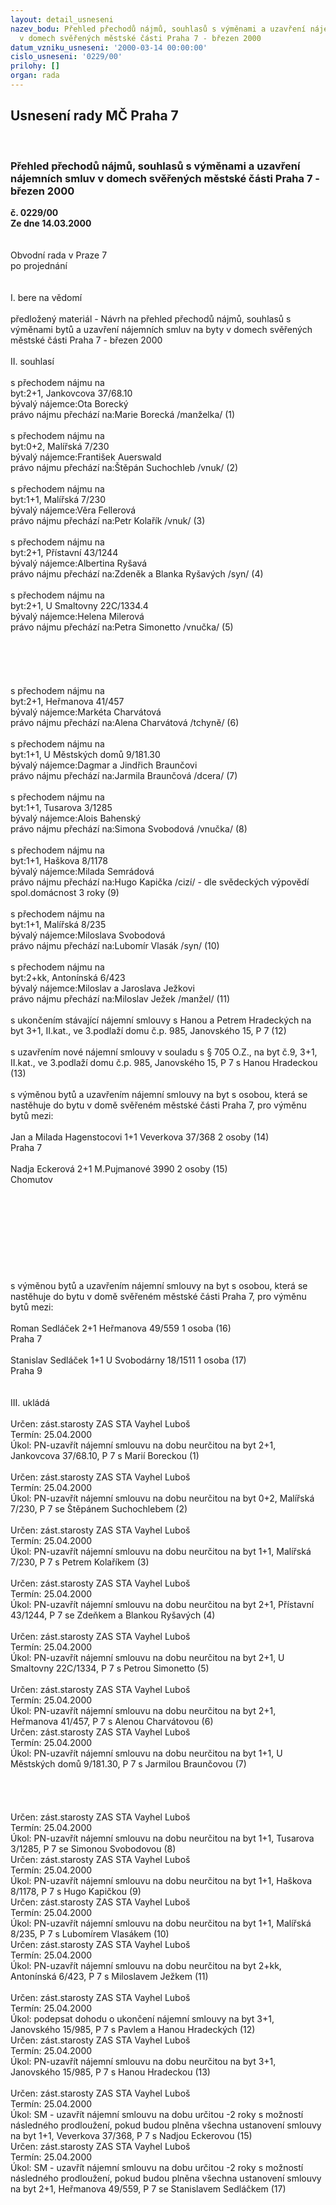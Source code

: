 ```yaml
---
layout: detail_usneseni
nazev_bodu: Přehled přechodů nájmů, souhlasů s výměnami a uzavření nájemních smluv
  v domech svěřených městské části Praha 7 - březen 2000
datum_vzniku_usneseni: '2000-03-14 00:00:00'
cislo_usneseni: '0229/00'
prilohy: []
organ: rada
---
```

<div id="ucUsn_pList" class="usn">
	<span><h2>Usnesení rady MČ Praha 7 </h2>
<br></span><div class="standBody">
<span><h3>Přehled přechodů nájmů, souhlasů s výměnami a uzavření nájemních smluv v domech svěřených městské části Praha 7 - březen 2000</h3></span><div class="center">
		<strong>č. 0229/00</strong><br>
	</div>
<div class="center">
		<strong>Ze dne 14.03.2000</strong><br><br>
	</div>
<br>Obvodní rada v Praze 7<br>po projednání<br><br><br>I.	bere na vědomí<br><br> předložený materiál - Návrh na přehled přechodů nájmů, souhlasů s výměnami bytů a uzavření nájemních smluv na byty v domech svěřených městské části Praha 7 - březen 2000<br><br>II.	souhlasí <br><br>s přechodem nájmu na<br>byt:2+1, Jankovcova 37/68.10<br>bývalý nájemce:Ota Borecký<br>právo nájmu přechází na:Marie Borecká  /manželka/					(1)                                                                                                           <br><br>s přechodem nájmu na		<br>byt:0+2, Malířská 7/230<br>bývalý nájemce:František Auerswald<br>právo nájmu přechází na:Štěpán Suchochleb /vnuk/						(2)<br><br>s přechodem nájmu na<br>byt:1+1, Malířská 7/230<br>bývalý nájemce:Věra Fellerová<br>právo nájmu přechází na:Petr Kolařík /vnuk/					           (3)<br><br>s přechodem nájmu na<br>byt:2+1, Přístavní 43/1244<br>bývalý nájemce:Albertina Ryšavá<br>právo nájmu přechází na:Zdeněk a Blanka Ryšavých /syn/					(4)<br>	<br>s přechodem nájmu na<br>byt:2+1, U Smaltovny 22C/1334.4<br>bývalý nájemce:Helena Milerová<br>právo nájmu přechází na:Petra Simonetto /vnučka/						(5)<br><br><br><br><br><br>s přechodem nájmu na<br>byt:2+1, Heřmanova 41/457<br>bývalý nájemce:Markéta Charvátová<br>právo nájmu přechází na:Alena Charvátová /tchyně/					(6)<br><br>s přechodem nájmu na<br>byt:1+1, U Městských domů 9/181.30<br>bývalý nájemce:Dagmar a Jindřich Braunčovi<br>právo nájmu přechází na:Jarmila Braunčová /dcera/						(7)<br><br>s přechodem nájmu na<br>byt:1+1, Tusarova 3/1285<br>bývalý nájemce:Alois Bahenský<br>právo nájmu přechází na:Simona Svobodová /vnučka/					(8)<br><br>s přechodem nájmu na<br>byt:1+1, Haškova 8/1178<br>bývalý nájemce:Milada Semrádová<br>právo nájmu přechází na:Hugo Kapička /cizí/ - dle svědeckých výpovědí  spol.domácnost 3 roky						                                                                                    (9)<br><br>s přechodem nájmu na<br>byt:1+1, Malířská 8/235<br>bývalý nájemce:Miloslava Svobodová<br>právo nájmu přechází na:Lubomír Vlasák /syn/						(10)<br><br>s přechodem nájmu na<br>byt:2+kk, Antonínská 6/423<br>bývalý nájemce:Miloslav a Jaroslava Ježkovi<br>právo nájmu přechází na:Miloslav Ježek /manžel/						(11)<br><br>s ukončením stávající nájemní smlouvy s Hanou a Petrem Hradeckých na byt 3+1, II.kat., ve 3.podlaží domu č.p. 985, Janovského 15, P 7 								(12)<br><br>s uzavřením nové nájemní smlouvy v souladu s § 705 O.Z., na byt č.9, 3+1, II.kat., ve 3.podlaží domu č.p. 985, Janovského 15, P 7 s Hanou Hradeckou 						(13)<br><br>s výměnou bytů a uzavřením nájemní smlouvy na byt s osobou, která se nastěhuje do bytu v domě svěřeném městské části Praha 7, pro výměnu bytů mezi:<br><br>Jan a Milada Hagenstocovi		1+1	Veverkova 37/368		2 osoby	(14)<br>						Praha 7<br><br>Nadja Eckerová			2+1	M.Pujmanové 3990		2 osoby	(15)<br>						Chomutov<br><br><br><br><br><br><br><br><br><br>s výměnou bytů a uzavřením nájemní smlouvy na byt s osobou, která se nastěhuje do bytu v domě svěřeném městské části Praha 7, pro výměnu bytů mezi:<br><br>Roman Sedláček          		2+1	Heřmanova 49/559		1 osoba	(16)<br>						Praha 7<br><br>Stanislav Sedláček			1+1	U Svobodárny 18/1511	1 osoba	(17)<br>						Praha 9<br><br><br>III.	ukládá <br><br> Určen:	zást.starosty	ZAS STA Vayhel Luboš<br>Termín: 25.04.2000<br>Úkol:	PN-uzavřít nájemní smlouvu na dobu neurčitou na byt 2+1, Jankovcova 37/68.10, P 7 s Marií Boreckou (1)<br> <br> Určen:	zást.starosty	ZAS STA Vayhel Luboš<br>Termín: 25.04.2000<br>Úkol:	PN-uzavřít nájemní smlouvu na dobu neurčitou na byt  0+2, Malířská 7/230, P 7 se Štěpánem Suchochlebem (2)<br> <br> Určen:	zást.starosty	ZAS STA Vayhel Luboš<br>Termín: 25.04.2000<br>Úkol:	PN-uzavřít nájemní smlouvu na dobu neurčitou na byt  1+1, Malířská 7/230, P 7 s Petrem Kolaříkem (3)<br> <br> Určen:	zást.starosty	ZAS STA Vayhel Luboš<br>Termín: 25.04.2000<br>Úkol:	PN-uzavřít nájemní smlouvu na dobu neurčitou na byt  2+1, Přístavní 43/1244, P 7 se Zdeňkem a Blankou Ryšavých (4)<br> <br> Určen:	zást.starosty	ZAS STA Vayhel Luboš<br>Termín: 25.04.2000<br>Úkol:	PN-uzavřít nájemní smlouvu na dobu neurčitou na byt  2+1, U Smaltovny 22C/1334, P 7 s Petrou Simonetto (5)<br> <br> Určen:	zást.starosty	ZAS STA Vayhel Luboš<br>Termín: 25.04.2000<br>Úkol:	PN-uzavřít nájemní smlouvu na dobu neurčitou na byt  2+1, Heřmanova 41/457, P 7 s Alenou Charvátovou (6)<br>  Určen:	zást.starosty	ZAS STA Vayhel Luboš<br>Termín: 25.04.2000<br>Úkol:	PN-uzavřít nájemní smlouvu na dobu neurčitou na byt  1+1, U Městských domů 9/181.30, P 7 s Jarmilou Braunčovou (7)<br> <br><br><br><br> Určen:	zást.starosty	ZAS STA Vayhel Luboš<br>Termín: 25.04.2000<br>Úkol:	PN-uzavřít nájemní smlouvu na dobu neurčitou na byt 1+1, Tusarova 3/1285, P 7 se Simonou Svobodovou (8) <br>  Určen:	zást.starosty	ZAS STA Vayhel Luboš<br>Termín: 25.04.2000<br>Úkol:	PN-uzavřít nájemní smlouvu na dobu neurčitou na byt 1+1, Haškova 8/1178, P 7 s Hugo Kapičkou (9)<br>  Určen:	zást.starosty	ZAS STA Vayhel Luboš<br>Termín: 25.04.2000<br>Úkol:	PN-uzavřít nájemní smlouvu na dobu neurčitou na byt 1+1, Malířská 8/235, P 7 s Lubomírem Vlasákem (10)<br>  Určen:	zást.starosty	ZAS STA Vayhel Luboš<br>Termín: 25.04.2000<br>Úkol:	PN-uzavřít nájemní smlouvu na dobu neurčitou na byt 2+kk, Antonínská 6/423, P 7 s Miloslavem Ježkem (11)<br> <br> Určen:	zást.starosty	ZAS STA Vayhel Luboš<br>Termín: 25.04.2000<br>Úkol:	podepsat dohodu o ukončení nájemní smlouvy na byt 3+1, Janovského 15/985, P 7 s Pavlem a Hanou Hradeckých (12)<br>  Určen:	zást.starosty	ZAS STA Vayhel Luboš<br>Termín: 25.04.2000<br>Úkol:	PN-uzavřít nájemní smlouvu na dobu neurčitou na byt 3+1, Janovského 15/985, P 7 s Hanou Hradeckou (13)<br> <br> Určen:	zást.starosty	ZAS STA Vayhel Luboš<br>Termín: 25.04.2000<br>Úkol:	SM - uzavřít nájemní smlouvu na dobu určitou -2 roky s možností následného prodloužení, pokud budou plněna všechna ustanovení smlouvy na byt 1+1, Veverkova 37/368, P 7 s Nadjou Eckerovou (15)<br>  Určen:	zást.starosty	ZAS STA Vayhel Luboš<br>Termín: 25.04.2000<br>Úkol:	SM - uzavřít nájemní smlouvu na dobu určitou -2 roky s možností následného prodloužení, pokud budou plněna všechna ustanovení smlouvy na byt 2+1, Heřmanova 49/559, P 7 se Stanislavem Sedláčkem (17)<br>
</div>
</div>